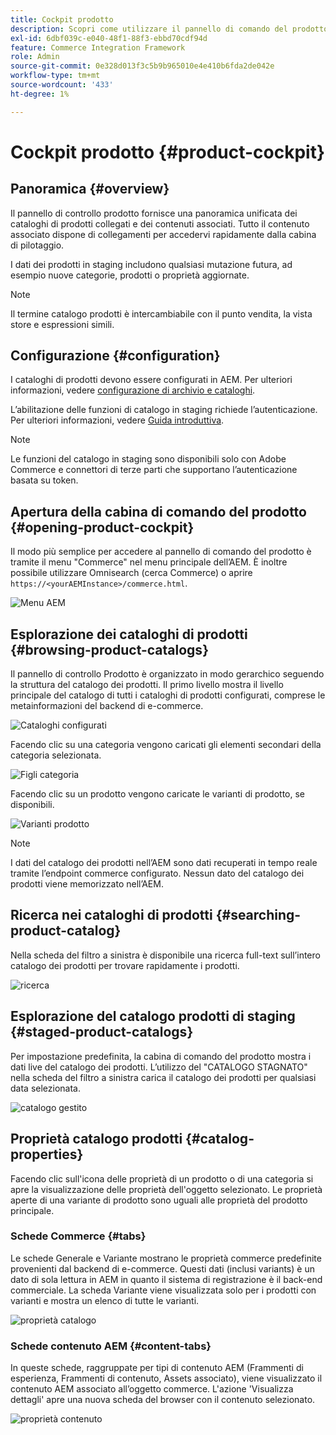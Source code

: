 ```yaml
---
title: Cockpit prodotto
description: Scopri come utilizzare il pannello di comando del prodotto, che fornisce una panoramica unificata dei cataloghi di prodotti collegati e dei contenuti associati.
exl-id: 6dbf039c-e040-48f1-88f3-ebbd70cdf94d
feature: Commerce Integration Framework
role: Admin
source-git-commit: 0e328d013f3c5b9b965010e4e410b6fda2de042e
workflow-type: tm+mt
source-wordcount: '433'
ht-degree: 1%

---
```


# Cockpit prodotto {#product-cockpit}

## Panoramica {#overview}

Il pannello di controllo prodotto fornisce una panoramica unificata dei cataloghi di prodotti collegati e dei contenuti associati. Tutto il contenuto associato dispone di collegamenti per accedervi rapidamente dalla cabina di pilotaggio.

I dati dei prodotti in staging includono qualsiasi mutazione futura, ad esempio nuove categorie, prodotti o proprietà aggiornate.

>[!NOTE]
>
>Il termine catalogo prodotti è intercambiabile con il punto vendita, la vista store e espressioni simili.

## Configurazione {#configuration}

I cataloghi di prodotti devono essere configurati in AEM. Per ulteriori informazioni, vedere [configurazione di archivio e cataloghi](https://experienceleague.adobe.com/docs/experience-manager-cloud-service/content/content-and-commerce/storefront/getting-started.html?lang=it#catalog).

L’abilitazione delle funzioni di catalogo in staging richiede l’autenticazione. Per ulteriori informazioni, vedere [Guida introduttiva](https://experienceleague.adobe.com/docs/experience-manager-cloud-service/content/content-and-commerce/storefront/getting-started.html?lang=it).

>[!NOTE]
>
>Le funzioni del catalogo in staging sono disponibili solo con Adobe Commerce e connettori di terze parti che supportano l’autenticazione basata su token.

## Apertura della cabina di comando del prodotto {#opening-product-cockpit}

Il modo più semplice per accedere al pannello di comando del prodotto è tramite il menu &quot;Commerce&quot; nel menu principale dell’AEM. È inoltre possibile utilizzare Omnisearch (cerca Commerce) o aprire `https://<yourAEMInstance>/commerce.html`.

![Menu AEM](../assets/aem-menu.png)

## Esplorazione dei cataloghi di prodotti {#browsing-product-catalogs}

Il pannello di controllo Prodotto è organizzato in modo gerarchico seguendo la struttura del catalogo dei prodotti. Il primo livello mostra il livello principale del catalogo di tutti i cataloghi di prodotti configurati, comprese le metainformazioni del backend di e-commerce.

![Cataloghi configurati](../assets/catalog-overview.png)

Facendo clic su una categoria vengono caricati gli elementi secondari della categoria selezionata.

![Figli categoria](../assets/catalog-category-children.png)

Facendo clic su un prodotto vengono caricate le varianti di prodotto, se disponibili.

![Varianti prodotto](../assets/catalog-product-variation.png)

>[!NOTE]
>
>I dati del catalogo dei prodotti nell’AEM sono dati recuperati in tempo reale tramite l’endpoint commerce configurato. Nessun dato del catalogo dei prodotti viene memorizzato nell’AEM.

## Ricerca nei cataloghi di prodotti {#searching-product-catalog}

Nella scheda del filtro a sinistra è disponibile una ricerca full-text sull’intero catalogo dei prodotti per trovare rapidamente i prodotti.

![ricerca](../assets/search-cockpit.png)

## Esplorazione del catalogo prodotti di staging {#staged-product-catalogs}

Per impostazione predefinita, la cabina di comando del prodotto mostra i dati live del catalogo dei prodotti. L’utilizzo del &quot;CATALOGO STAGNATO&quot; nella scheda del filtro a sinistra carica il catalogo dei prodotti per qualsiasi data selezionata.

![catalogo gestito](../assets/staged-cockpit.png)

## Proprietà catalogo prodotti {#catalog-properties}

Facendo clic sull&#39;icona delle proprietà di un prodotto o di una categoria si apre la visualizzazione delle proprietà dell&#39;oggetto selezionato. Le proprietà aperte di una variante di prodotto sono uguali alle proprietà del prodotto principale.

### Schede Commerce {#tabs}

Le schede Generale e Variante mostrano le proprietà commerce predefinite provenienti dal backend di e-commerce. Questi dati (inclusi variants) è un dato di sola lettura in AEM in quanto il sistema di registrazione è il back-end commerciale. La scheda Variante viene visualizzata solo per i prodotti con varianti e mostra un elenco di tutte le varianti.

![proprietà catalogo](../assets/catalog-properties.png)

### Schede contenuto AEM {#content-tabs}

In queste schede, raggruppate per tipi di contenuto AEM (Frammenti di esperienza, Frammenti di contenuto, Assets associato), viene visualizzato il contenuto AEM associato all’oggetto commerce. L&#39;azione &#39;Visualizza dettagli&#39; apre una nuova scheda del browser con il contenuto selezionato.

![proprietà contenuto](../assets/content-properties.png)
